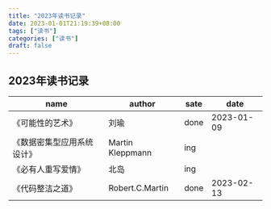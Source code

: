 ```yaml
---
title: "2023年读书记录"
date: 2023-01-01T21:19:39+08:00
tags: ["读书"]
categories: ["读书"]
draft: false
---
```


## 2023年读书记录

| name  | author  | sate | date |
| ---   |  ---    | ---  | ---
|  《可能性的艺术》    | 刘瑜        | done    | 2023-01-09
|  《数据密集型应用系统设计》    | Martin Kleppmann        | ing |
|  《必有人重写爱情》    | 北岛      | ing | |
| 《代码整洁之道》| Robert.C.Martin| done| 2023-02-13|
